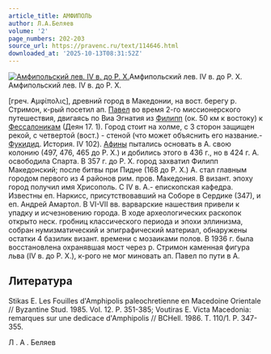 ```yaml
---
article_title: АМФИПОЛЬ
author: Л.А.Беляев
volume: '2'
page_numbers: 202-203
source_url: https://pravenc.ru/text/114646.html
downloaded_at: '2025-10-13T08:31:52Z'
---
```


[![Амфипольский лев. IV в. до Р. Х.](https://pravenc.ru/data/592/447/1234/i200.jpg "Кликните для увеличения картинки")](https://pravenc.ru/data/592/447/1234/i400.jpg)Амфипольский лев. IV в. до Р. Х.  
Амфипольский лев. IV в. до Р. Х.

[греч. ̓Αμφίπολις], древний город в Македонии, на вост. берегу р. Стримон, к-рый посетил ап. [Павел](https://pravenc.ru/text/Павел.html) во время 2-го миссионерского путешествия, двигаясь по Виа Эгнатия из [Филипп](https://pravenc.ru/text/Филипп.html) (ок. 50 км к востоку) к [Фессалоникам](https://pravenc.ru/text/Фессалоникам.html) (Деян 17. 1). Город стоит на холме, с 3 сторон защищен рекой, с четвертой (вост.) - стеной (что может объяснить его название.- [Фукидид](https://pravenc.ru/text/Фукидид.html). История. IV 102). [Афины](https://pravenc.ru/text/Афины.html) пытались основать в А. свою колонию (497, 476, 465 до Р. Х.) и добились этого в 436 г., но в 424 г. А. освободила Спарта. В 357 г. до Р. Х. город захватил Филипп Македонский; после битвы при Пидне (168 до Р. Х.) А. стал главным городом первого из 4 районов рим. пров. Македония. В визант. эпоху город получил имя Хрисополь. С IV в. А.- епископская кафедра. Известны еп. Наркисс, присутствовавший на Соборе в Сердике (347), и еп. Андрей Амартол. В VI-VII вв. варварские нашествия привели к упадку и исчезновению города. В ходе археологических раскопок открыто неск. гробниц классического периода и эпохи эллинизма, собран нумизматический и эпиграфический материал, обнаружены остатки 4 базилик визант. времени с мозаиками полов. В 1936 г. была восстановлена охранявшая мост через р. Стримон каменная фигура льва (IV в. до Р. Х.), к-рого не мог миновать ап. Павел по пути в А.

## Литература

Stikas E. Les Fouilles d'Amphipolis paleochretienne en Macedoine Orientale // Byzantine Stud. 1985. Vol. 12. P. 351-385; Voutiras E. Victa Macedonia: remarques sur une dedicace d'Amphipolis // BCHell. 1986. T. 110/1. P. 347-355.

Л .  А .  Беляев
